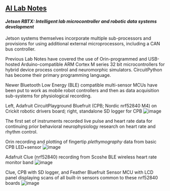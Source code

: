 ## <u>AI Lab Notes</u>

#### ***Jetson RBTX: Intelligent lab microcontroller and robotic data systems development***

Jetson systems themselves incorporate multiple sub-processors and provisions for using additional external microprocessors, including a CAN bus controller.

Previous Lab Notes have covered the use of Orin-programmed and USB-hosted Arduino-compatible ARM Cortex M series 32 bit microcontrollers for hybrid device process control and neuromorphic simulators. CircuitPython has become their primary programming language.

Newer Bluetooth Low Energy (BLE) compatible multi-sensor MCUs have been put to work as mobile robot controllers and then as data acquisition sub-systems for physiological recording. 

Left, Adafruit CircuitPlayground Bluefruit (CPB; Nordic nrf52840 M4) on Crickit robotic drivers board; right, standalone SD logger for CPB
![image](https://github.com/user-attachments/assets/1dbb6414-f6ad-43e0-a9c1-d8fb5c1c0a96)

The first set of instruments recorded live pulse and heart rate data for continuing prior behavioral neurophysiology research on heart rate and rhythm control.

Orin recording and plotting of fingertip *plethymography* data from basic CPB LED+sensor
![image](https://github.com/rtrelease/Jetson-Symbolics-Neuromorphics/assets/71346897/d1efbbcb-2319-44e4-9c71-8907daa23c82)

Adafruit Clue (nrf52840) recording from Scoshe BLE wireless heart rate monitor band
![image](https://github.com/user-attachments/assets/3ddc7a50-f78d-4304-9a2f-ce9941ac9323)

Clue, CPB with SD logger, and Feather Bluefruit Sensor MCU with LCD panel displaying scans of all built-in sensors common to these nrf52840 boards
![image](https://github.com/user-attachments/assets/eec72879-aad0-4d5b-964b-f24d917cf5af)
